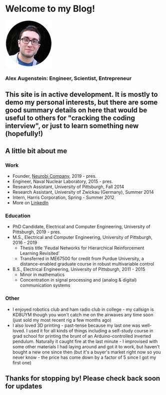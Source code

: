 # Welcome to my Blog!

![me](https://raw.githubusercontent.com/asa55/asa55.github.io/master/assets/images/me.png)
### Alex Augenstein: Engineer, Scientist, Entrepreneur

## This site is in active development. It is mostly to demo my personal interests, but there are some good summary details on here that would be useful to others for "cracking the coding interview", or just to learn something new (hopefully!)

## A little bit about me
### Work
* Founder, [Neurobi Company](neurobi.com), 2019 - pres.
* Engineer, Naval Nuclear Laboratory, 2015 - pres.
* Research Assistant, University of Pittsburgh, Fall 2014
* Research Assistant, University of Zwickau (Germany), Summer 2014
* Intern, Harris Corporation, Spring - Summer 2012
* More on [LinkedIn](linkedin.com/in/alex-augenstein)

### Education
* PhD Candidate, Electrical and Computer Engineering, University of Pittsburgh, 2019 - pres.
* M.S., Electrical and Computer Engineering, University of Pittsburgh, 2016 - 2019
   * Thesis title 'Feudal Networks for Hierarchical Reinforcement Learning Revisited'
   * Transferred in ME67500 for credit from Purdue University, a distance-enabled graduate course in robust multivariable control
* B.S., Electrical Engineering, University of Pittsburgh, 2011 - 2015
   * Minor in mathematics
   * Concentration in signal processing and (analog & digital) communication systems

### Other
* I enjoyed robotics club and ham radio club in college - my callsign is KD8UYM though you won't catch me on the airwaves any time soon (just sold my most recent rig a few months ago)
* I also loved 3D printing - past-tense because my last one was well-loved. I used it for all kinds of things including a self-study course in grad school for printing the brunt of an Arduino-controlled inverted pendulum. Naturally it caught fire at the last minute - I improvised with some other materials I had laying around and got it to work, but haven't bought a new one since then (but it's a buyer's market right now so you never know - the price has come down by a factor of 5 since I got my first one)

## Thanks for stopping by! Please check back soon for updates
